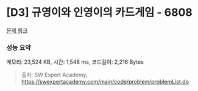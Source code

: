 # [D3] 규영이와 인영이의 카드게임 - 6808 

[문제 링크](https://swexpertacademy.com/main/code/problem/problemDetail.do?contestProbId=AWgv9va6HnkDFAW0) 

### 성능 요약

메모리: 23,524 KB, 시간: 1,548 ms, 코드길이: 2,216 Bytes



> 출처: SW Expert Academy, https://swexpertacademy.com/main/code/problem/problemList.do